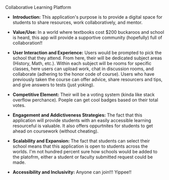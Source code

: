 Collaborative Learning Platform

- **Introduction:** This application's purpose is to provide a digital space for students to share resources, work collaboratively, and mentor. 

- **Value/Use:** In a world where textbooks cost $200 buckaroos and school is heard, this app will provide a supportive community (hopefully) full of collaboration!!

- **User Interaction and Experience:** Users would be prompted to pick the school that they attend. From here, their will be dedicated subject areas (History, Math, etc.). Within each subject will be rooms for specific classes, here users can upload work, chat in discussion rooms, and collaborate (adhering to the honor code of course). Users who have previously taken the course can offer advice, share resourcers and tips, and give answers to tests (just yoking).

- **Competitive Element:** Their will be a voting system (kinda like stack overflow perchance). Poeple can get cool badges based on their total votes.

- **Engagement and Addictiveness Strategies:** The fact that this application will provide students with an easily accessible learning resourceful is valuable. It also offers oppurtnites for students to get ahead on coursework (without cheating).

- **Scalability and Expansion:** The fact that students can select their school means that this application is open to students across the worlds. I'm not hundred percent sure how schools would be added to the platofrm, either a student or faculty submitted request could be made.

- **Accessibility and Inclusivity:** Anyone can join!!! Yippee!!